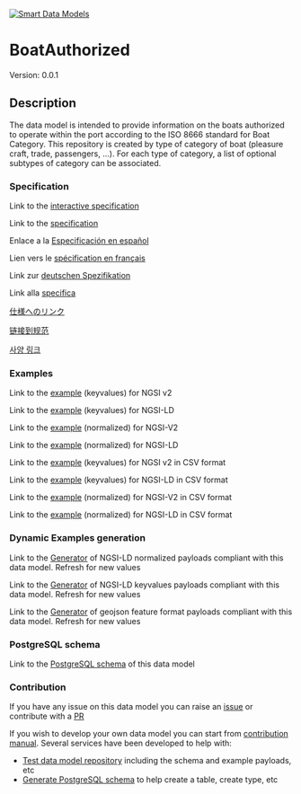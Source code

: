 [![Smart Data Models](https://smartdatamodels.org/wp-content/uploads/2022/01/SmartDataModels_logo.png "Logo")](https://smartdatamodels.org)
# BoatAuthorized
Version: 0.0.1

## Description 

The data model is intended to provide information on the boats authorized to operate within the port according to the ISO 8666 standard for Boat Category. This repository is created by type of category of boat (pleasure craft, trade, passengers, ...). For each type of category, a list of optional subtypes of category can be associated.
### Specification

Link to the [interactive specification](https://swagger.lab.fiware.org/?url=https://smart-data-models.github.io/dataModel.Ports/BoatAuthorized/swagger.yaml)

Link to the [specification](https://github.com/smart-data-models/dataModel.Ports/blob/master/BoatAuthorized/doc/spec.md)

Enlace a la [Especificación en español](https://github.com/smart-data-models/dataModel.Ports/blob/master/BoatAuthorized/doc/spec_ES.md)

Lien vers le [spécification en français](https://github.com/smart-data-models/dataModel.Ports/blob/master/BoatAuthorized/doc/spec_FR.md)

Link zur [deutschen Spezifikation](https://github.com/smart-data-models/dataModel.Ports/blob/master/BoatAuthorized/doc/spec_DE.md)

Link alla [specifica](https://github.com/smart-data-models/dataModel.Ports/blob/master/BoatAuthorized/doc/spec_IT.md)

[仕様へのリンク](https://github.com/smart-data-models/dataModel.Ports/blob/master/BoatAuthorized/doc/spec_JA.md)

[链接到规范](https://github.com/smart-data-models/dataModel.Ports/blob/master/BoatAuthorized/doc/spec_ZH.md)

[사양 링크](https://github.com/smart-data-models/dataModel.Ports/blob/master/BoatAuthorized/doc/spec_KO.md)
### Examples

Link to the [example](https://smart-data-models.github.io/dataModel.Ports/BoatAuthorized/examples/example.json) (keyvalues) for NGSI v2

Link to the [example](https://smart-data-models.github.io/dataModel.Ports/BoatAuthorized/examples/example.jsonld) (keyvalues) for NGSI-LD

Link to the [example](https://smart-data-models.github.io/dataModel.Ports/BoatAuthorized/examples/example-normalized.json) (normalized) for NGSI-V2

Link to the [example](https://smart-data-models.github.io/dataModel.Ports/BoatAuthorized/examples/example-normalized.jsonld) (normalized) for NGSI-LD

Link to the [example](https://github.com/smart-data-models/dataModel.Ports/blob/master/BoatAuthorized/examples/example.json.csv) (keyvalues) for NGSI v2 in CSV format

Link to the [example](https://github.com/smart-data-models/dataModel.Ports/blob/master/BoatAuthorized/examples/example.jsonld.csv) (keyvalues) for NGSI-LD in CSV format

Link to the [example](https://github.com/smart-data-models/dataModel.Ports/blob/master/BoatAuthorized/examples/example-normalized.json.csv) (normalized) for NGSI-V2 in CSV format

Link to the [example](https://github.com/smart-data-models/dataModel.Ports/blob/master/BoatAuthorized/examples/example-normalized.jsonld.csv) (normalized) for NGSI-LD in CSV format
### Dynamic Examples generation

Link to the [Generator](https://smartdatamodels.org/extra/ngsi-ld_generator.php?schemaUrl=https://raw.githubusercontent.com/smart-data-models/dataModel.Ports/master/BoatAuthorized/schema.json&email=info@smartdatamodels.org) of NGSI-LD normalized payloads compliant with this data model. Refresh for new values

Link to the [Generator](https://smartdatamodels.org/extra/ngsi-ld_generator_keyvalues.php?schemaUrl=https://raw.githubusercontent.com/smart-data-models/dataModel.Ports/master/BoatAuthorized/schema.json&email=info@smartdatamodels.org) of NGSI-LD keyvalues payloads compliant with this data model. Refresh for new values

Link to the [Generator](https://smartdatamodels.org/extra/geojson_features_generator.php?schemaUrl=https://raw.githubusercontent.com/smart-data-models/dataModel.Ports/master/BoatAuthorized/schema.json&email=info@smartdatamodels.org) of geojson feature format payloads compliant with this data model. Refresh for new values
### PostgreSQL schema

Link to the [PostgreSQL schema](https://github.com/smart-data-models/dataModel.Ports/blob/master/BoatAuthorized/schema.sql) of this data model
### Contribution

 If you have any issue on this data model you can raise an [issue](https://github.com/smart-data-models/dataModel.Ports/issues)  or contribute with a [PR](https://github.com/smart-data-models/dataModel.Ports/pulls)

 If you wish to develop your own data model you can start from [contribution manual](https://bit.ly/contribution_manual). Several services have been developed to help with: 
 - [Test data model repository](https://smartdatamodels.org/index.php/data-models-contribution-api/) including the schema and example payloads, etc
 - [Generate PostgreSQL schema](https://smartdatamodels.org/index.php/sql-service/) to help create a table, create type, etc